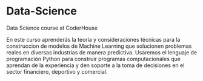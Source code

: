 # Data-Science
Data Science course at CoderHouse

En este curso aprenderás la teoría y consideraciones técnicas para la construccion de modelos de Machine Learning que solucionen problemas reales en diversas industrias de manera predictiva. Usaremos el lenguaje de programación Python para construir programas computacionales que aprendan de la experiencia y den soporte a la toma de decisiones en el sector financiero, deportivo y comercial.
